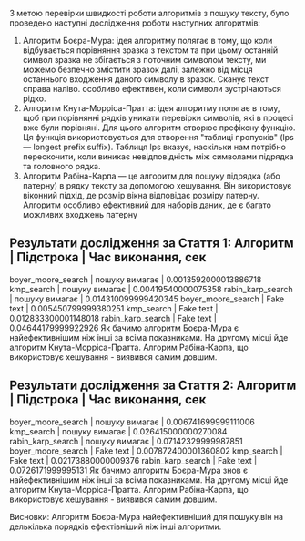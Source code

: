 З метою перевірки швидкості роботи алгоритмів з пошуку тексту, було проведено наступні дослідження роботи наступних алгоритмів:
1. Алгоритм Боєра-Мура: ідея алгоритму полягає в тому, що коли відбувається порівняння зразка з текстом та при цьому останній символ зразка не збігається з поточним символом тексту, ми можемо безпечно змістити зразок далі, залежно від місця останнього входження даного символу в зразок. Сканує текст справа наліво. особливо ефективен, коли символи зустрічаються рідко.
2. Алгоритм Кнута-Морріса-Пратта:  ідея алгоритму полягає в тому, щоб при порівнянні рядків уникати перевірки символів, які в процесі вже були порівняні. Для цього алгоритм створює префіксну функцію. Ця функція використовується для створення "таблиці пропусків" (lps — longest prefix suffix). Таблиця lps вказує, наскільки нам потрібно перескочити, коли виникає невідповідність між символами підрядка та головного рядка.
3. Алгоритм Рабіна-Карпа — це алгоритм для пошуку підрядка (або патерну) в рядку тексту за допомогою хешування. Він використовує віконний підхід, де розмір вікна відповідає розміру патерну. Алгоритм особливо ефективний для наборів даних, де є багато можливих входжень патерну

Результати дослідження за Стаття 1:
Алгоритм                       | Підстрока                      | Час виконання, сек
------------------------------------------------------------------------------------
boyer_moore_search             | пошуку вимагає                 | 0.0013592000013886718
kmp_search                     | пошуку вимагає                 | 0.00419540000075358
rabin_karp_search              | пошуку вимагає                 | 0.014310099999420345
boyer_moore_search             | Fake text                      | 0.005450799999380251
kmp_search                     | Fake text                      | 0.012833300001148018
rabin_karp_search              | Fake text                      | 0.04644179999922926
Як бачимо алгоритм Боєра-Мура є найефективнішим ніж інші за всіма показниками. На другому місці йде алгоритм Кнута-Морріса-Пратта. Алгорим Рабіна-Карпа, що використовує хешування - виявився самим довшим.

Результати дослідження за Стаття 2:
Алгоритм                       | Підстрока                      | Час виконання, сек
------------------------------------------------------------------------------------
boyer_moore_search             | пошуку вимагає                 | 0.006741699999111006
kmp_search                     | пошуку вимагає                 | 0.026415000000270084
rabin_karp_search              | пошуку вимагає                 | 0.07142329999987851
boyer_moore_search             | Fake text                      | 0.007872400001360802
kmp_search                     | Fake text                      | 0.02173880000009376
rabin_karp_search              | Fake text                      | 0.0726171999995131
Як бачимо алгоритм Боєра-Мура знов є найефективнішим ніж інші за всіма показниками. На другому місці йде алгоритм Кнута-Морріса-Пратта. Алгорим Рабіна-Карпа, що використовує хешування - виявився самим довшим.

Висновки: Алгоритм Боєра-Мура найефективніший для пошуку.він на делькілька порядків ефектівніший ніж інші алгоритми.